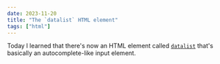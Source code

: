 ```yaml
---
date: 2023-11-20
title: "The `datalist` HTML element"
tags: ["html"]
---
```



Today I learned that there's now an HTML element called [`datalist`](https://developer.mozilla.org/en-US/docs/Web/HTML/Element/datalist) that's basically an autocomplete-like input element.
